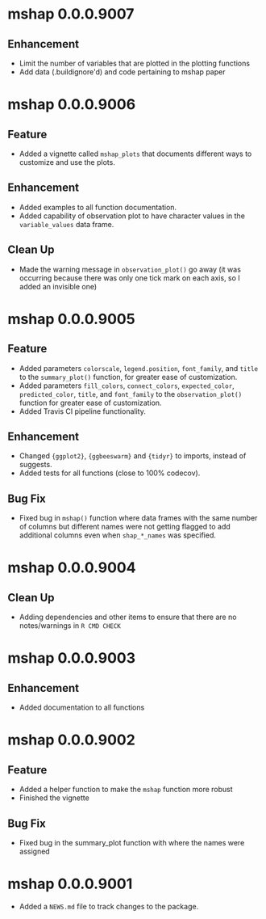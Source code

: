 # mshap 0.0.0.9007

## Enhancement

- Limit the number of variables that are plotted in the plotting functions
- Add data (.buildignore'd) and code pertaining to mshap paper

# mshap 0.0.0.9006

## Feature

- Added a vignette called `mshap_plots` that documents different ways to customize and use the plots.

## Enhancement

- Added examples to all function documentation.
- Added capability of observation plot to have character values in the `variable_values` data frame.

## Clean Up

- Made the warning message in `observation_plot()` go away (it was occurring because there was only one tick mark on each axis, so I added an invisible one)

# mshap 0.0.0.9005

## Feature

- Added parameters `colorscale`, `legend.position`, `font_family`, and `title` to the `summary_plot()` function, for greater ease of customization.
- Added parameters `fill_colors`, `connect_colors`, `expected_color`, `predicted_color`, `title`, and `font_family` to the `observation_plot()` function for greater ease of customization.
- Added Travis CI pipeline functionality.

## Enhancement

- Changed `{ggplot2}`, `{ggbeeswarm}` and `{tidyr}` to imports, instead of suggests.
- Added tests for all functions (close to 100% codecov).

## Bug Fix

- Fixed bug in `mshap()` function where data frames with the same number of columns but different names were not getting flagged to add additional columns even when `shap_*_names` was specified.

# mshap 0.0.0.9004

## Clean Up

- Adding dependencies and other items to ensure that there are no notes/warnings in `R CMD CHECK`

# mshap 0.0.0.9003

## Enhancement

- Added documentation to all functions

# mshap 0.0.0.9002

## Feature

- Added a helper function to make the `mshap` function more robust
- Finished the vignette

## Bug Fix

- Fixed bug in the summary_plot function with where the names were assigned

# mshap 0.0.0.9001

* Added a `NEWS.md` file to track changes to the package.
